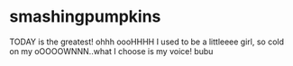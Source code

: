 # smashingpumpkins
TODAY is the greatest! 
ohhh oooHHHH I used to be a littleeee girl, so cold on my oOOOOWNNN..what I choose is my voice! 
bubu